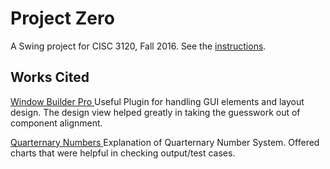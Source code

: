 # Project Zero

A Swing project for CISC 3120, Fall 2016. See the [instructions](http://bc-cisc3120-f16.github.io/project1).

## Works Cited 

 



 <p><a href="http://www.eclipse.org/windowbuilder/">Window Builder Pro </a>
Useful Plugin for handling GUI elements and layout design. The design view helped greatly in taking the guesswork out of component alignment. 
 </p>
 
 <p><a href=" https://en.wikipedia.org/wiki/Quaternary_numeral_system">Quarternary Numbers </a>
Explanation of Quarternary Number System. Offered charts that were helpful in checking output/test cases.
 </p>
 